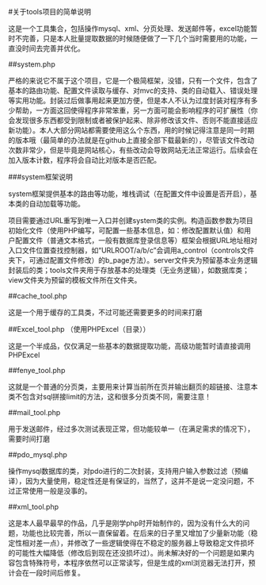 #关于tools项目的简单说明

这是一个工具集合，包括操作mysql、xml、分页处理、发送邮件等，excel功能暂时不完善，只是本人批量提取数据的时候随便做了一下几个当时需要用的功能，一直没时间去完善并优化。

##system.php

严格的来说它不属于这个项目，它是一个极简框架，没错，只有一个文件，包含了基本的路由功能、配置文件读取与缓存、对mvc的支持、类的自动载入、错误处理等实用功能。封装过后做事用起来更加方便，但是本人不认为过度封装对程序有多少帮助，一方面这回使得程序非常笨重，另一方面可能会影响程序的可扩展性（你会发现很多东西都受到限制或者被保护起来、除非修改该文件、否则不能直接适应新功能）。本人大部分网站都需要使用这么个东西，用的时候记得注意是同一时期的版本哦（最简单的办法就是在github上直接全部下载最新的），尽管该文件改动次数非常少，但是毕竟是网站核心，有些改动会导致网站无法正常运行。后续会在加入版本计数，程序将会自动比对版本是否匹配。

###system框架说明

system框架提供基本的路由等功能，堆栈调试（在配置文件中设置是否开启），基本类的自动加载等功能。

项目需要通过URL重写到唯一入口并创建system类的实例。构造函数参数为项目初始化文件（使用PHP编写，可配置一些基本信息，如：修改配置默认值）和用户配置文件（普通文本格式，一般有数据库登录信息等）框架会根据URL地址相对入口文件位置查找控制器，如“URLROOT/a/b/c”会调用a_control（controls文件夹下，可通过配置文件修改）的b_page方法）。server文件夹为预留基本业务逻辑封装后的类；tools文件夹用于存放基本的处理类（无业务逻辑），如数据库类；view文件夹为预留的模板文件所在文件夹。

##cache_tool.php

这是一个用于缓存的工具类，不过可能还需要更多的时间来打磨

##Excel_tool.php （使用PHPExcel（目录））

这是一个半成品，仅仅满足一些基本的数据提取功能，高级功能暂时请直接调用PHPExcel

##fenye_tool.php

这就是一个普通的分页类，主要用来计算当前所在页并输出翻页的超链接、注意本类不包含对sql拼接limit的方法，这和很多分页类不同，需要注意！

##mail_tool.php

用于发送邮件，经过多次测试表现正常，但功能较单一（在满足需求的情况下），需要时间打磨

##pdo_mysql.php

操作mysql数据库的类，对pdo进行的二次封装，支持用户输入参数过滤（预编译），因为大量使用，稳定性还是有保证的，当然了，这并不是说一定没问题，不过正常使用一般是没事的。

##xml_tool.php

这是本人最早最早的作品，几乎是刚学php时开始制作的，因为没有什么大的问题，功能也比较完善，所以一直保留着。在后来的日子里又增加了少量新功能（稳定性相对差一点），并修改了一些逻辑使得在不稳定的服务器上导致稳定文件损坏的可能性大幅降低（修改后到现在还没损坏过）。尚未解决好的一个问题是如果内容包含特殊符号，本程序依然可以正常读写，但是生成的xml浏览器无法打开，预计会在一段时间后修复。